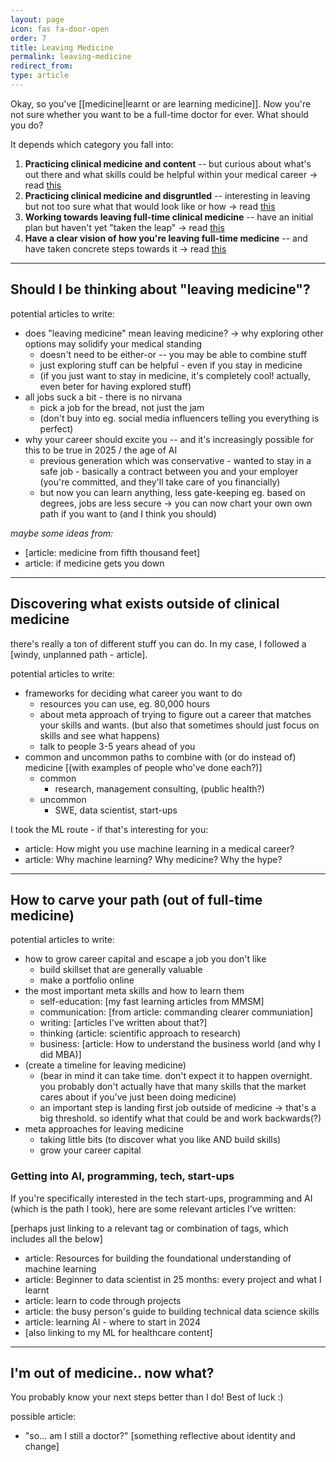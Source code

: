 ```yaml
---
layout: page
icon: fas fa-door-open
order: 7
title: Leaving Medicine
permalink: leaving-medicine
redirect_from: 
type: article
---
```



Okay, so you've [[medicine|learnt or are learning medicine]]. Now you're not sure whether you want to be a full-time doctor for ever. What should you do?

It depends which category you fall into:
1. **Practicing clinical medicine and content** -- but curious about what's out there and what skills could be helpful within your medical career -> read [this](/leaving-medicine#should-i-be-thinking-about-leaving-medicine)
2. **Practicing clinical medicine and disgruntled** -- interesting in leaving but not too sure what that would look like or how -> read [this](/leaving-medicine#discovering-what-exists-outside-of-clinical-medicine)
3. **Working towards leaving full-time clinical medicine** -- have an initial plan but haven't yet "taken the leap" -> read [this](/leaving-medicine#how-to-carve-your-path-out-of-full-time-medicine)
4. **Have a clear vision of how you're leaving full-time medicine** -- and have taken concrete steps towards it -> read [this](/leaving-medicine#how-to-carve-your-path-out-of-full-time-medicine)

<!-- {% include embed/tweet.html user="ChrisLovejoy_" id="1869435197080449118" %} -->


---


## Should I be thinking about "leaving medicine"?

potential articles to write:
- does "leaving medicine" mean leaving medicine? -> why exploring other options may solidify your medical standing
    - doesn't need to be either-or -- you may be able to combine stuff
    - just exploring stuff can be helpful - even if you stay in medicine
    - (if you just want to stay in medicine, it's completely cool! actually, even beter for having explored stuff)
- all jobs suck a bit - there is no nirvana
    - pick a job for the bread, not just the jam
    - (don't buy into eg. social media influencers telling you everything is perfect)
- why your career should excite you -- and it's increasingly possible for this to be true in 2025 / the age of AI
    - previous generation which was conservative - wanted to stay in a safe job - basically a contract between you and your employer (you're committed, and they'll take care of you financially)
    - but now you can learn anything, less gate-keeping eg. based on degrees, jobs are less secure -> you can now chart your own own path if you want to (and I think you should)


*maybe some ideas from:*
- [article: medicine from fifth thousand feet]
- article: if medicine gets you down


---


## Discovering what exists outside of clinical medicine

there's really a ton of different stuff you can do. In my case, I followed a [windy, unplanned path - article].


potential articles to write:
- frameworks for deciding what career you want to do
    - resources you can use, eg. 80,000 hours
    - about meta approach of trying to figure out a career that matches your skills and wants. (but also that sometimes should just focus on skills and see what happens)
    - talk to people 3-5 years ahead of you
- common and uncommon paths to combine with (or do instead of) medicine [(with examples of people who've done each?)]
    - common
        - research, management consulting, (public health?)
    - uncommon
        - SWE, data scientist, start-ups


I took the ML route - if that's interesting for you:
- article: How might you use machine learning in a medical career?
- article: Why machine learning? Why medicine? Why the hype?


---


## How to carve your path (out of full-time medicine)


potential articles to write:
- how to grow career capital and escape a job you don't like
    - build skillset that are generally valuable
    - make a portfolio online
- the most important meta skills and how to learn them
    - self-education: [my fast learning articles from MMSM]
    - communication: [from article: commanding clearer communiation]
    - writing: [articles I've written about that?]
    - thinking (article: scientific approach to research)
    - business: [article: How to understand the business world (and why I did MBA)]
- (create a timeline for leaving medicine)
    - (bear in mind it can take time. don't expect it to happen overnight. you probably don't actually have that many skills that the market cares about if you've just been doing medicine)
    - an important step is landing first job outside of medicine -> that's a big threshold. so identify what that could be and work backwards(?)   
- meta approaches for leaving medicine
    - taking little bits (to discover what you like AND build skills)
    - grow your career capital



### Getting into AI, programming, tech, start-ups
If you're specifically interested in the tech start-ups, programming and AI (which is the path I took), here are some relevant articles I've written:

[perhaps just linking to a relevant tag or combination of tags, which includes all the below]
- article: Resources for building the foundational understanding of machine learning
- article: Beginner to data scientist in 25 months: every project and what I learnt
- article: learn to code through projects
- article: the busy person's guide to building technical data science skills
- article: learning AI - where to start in 2024
- [also linking to my ML for healthcare content]


---


## I'm out of medicine.. now what?

You probably know your next steps better than I do! Best of luck :)

possible article:
- "so... am I still a doctor?" [something reflective about identity and change]
